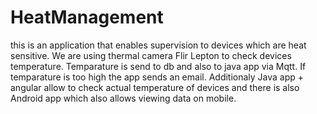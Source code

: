 # HeatManagement 
this is an application that enables supervision to devices which are heat sensitive. We are using thermal camera Flir Lepton to check devices temperature. Temparature is send to db and also to java app via Mqtt. If temparature is too high the app sends an email. Additionaly Java app + angular allow to check actual temperature of devices and there is also Android app which also allows viewing data on mobile.
